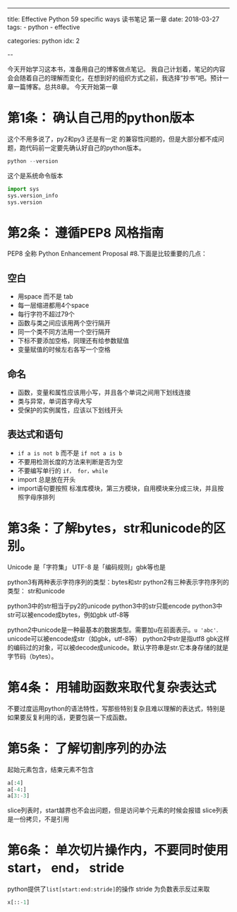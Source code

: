---
title:  Effective Python 59 specific ways 读书笔记 第一章 
date: 2018-03-27
tags:
    -  python
    -  effective

categories: python
idx: 2

--  

今天开始学习这本书，准备用自己的博客做点笔记。
我自己计划着，笔记的内容会会随着自己的理解而变化，在想到好的组织方式之前，我选择“抄书”吧。预计一章一篇博客。总共8章。
今天开始第一章

# 第1条： 确认自己用的python版本
这个不用多说了，py2和py3 还是有一定 的兼容性问题的，但是大部分都不成问题，跑代码前一定要先确认好自己的python版本。

``` python
python --version
```
这个是系统命令版本

``` python
import sys
sys.version_info
sys.version
```
# 第2条： 遵循PEP8 风格指南
PEP8 全称 Python Enhancement Proposal #8.下面是比较重要的几点：
## 空白
-  用space 而不是 tab
-  每一层缩进都用4个space
-  每行字符不超过79个
-  函数与类之间应该用两个空行隔开
-  同一个类不同方法用一个空行隔开
-  下标不要添加空格，同理还有给参数赋值
-  变量赋值的时候左右各写一个空格

## 命名
- 函数，变量和属性应该用小写，并且各个单词之间用下划线连接
- 类与异常，单词首字母大写
- 受保护的实例属性，应该以下划线开头

## 表达式和语句
- `if a is not b` 而不是 `if not a is b`
- 不要用检测长度的方法来判断是否为空
- 不要编写单行的 `if， for，while`
- import 总是放在开头
- import语句要按照 标准库模块，第三方模块，自用模块来分成三块，并且按照字母序排列

# 第3条：了解bytes，str和unicode的区别。

Unicode 是「字符集」
UTF-8 是「编码规则」gbk等也是

python3有两种表示字符序列的类型：bytes和str
python2有三种表示字符序列的类型： str和unicode

python3中的str相当于py2的unicode
python3中的str只能encode
python3中str可以被encode成bytes，例如gbk utf-8等

python2中unicode是一种最基本的数据类型。需要加u在前面表示。`u 'abc'`. unicode可以被encode成str（如gbk，utf-8等）
python2中str是指utf8 gbk这样的编码过的对象，可以被decode成unicode。默认字符串是str.它本身存储的就是字节码（bytes）。


# 第4条： 用辅助函数来取代复杂表达式
不要过度运用python的语法特性，写那些特别复杂且难以理解的表达式，特别是如果要反复利用的话，更要包装一下成函数。

# 第5条： 了解切割序列的办法
起始元素包含，结束元素不包含
``` python
a[:4]
a[-4:]
a[3:-3]
```
slice列表时，start越界也不会出问题，但是访问单个元素的时候会报错
slice列表是一份拷贝，不是引用

# 第6条： 单次切片操作内，不要同时使用start， end， stride
python提供了`list[start:end:stride]`的操作
stride 为负数表示反过来取
``` python
x[::-1]
```



